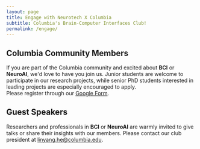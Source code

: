 ```yaml
---
layout: page
title: Engage with Neurotech X Columbia
subtitle: Columbia's Brain-Computer Interfaces Club!
permalink: /engage/
---
```


## Columbia Community Members

If you are part of the Columbia community and excited about **BCI** or **NeuroAI**, we'd love to have you join us. Junior students are welcome to participate in our research projects, while senior PhD students interested in leading projects are especially encouraged to apply.  
Please register through our <a href="https://docs.google.com/forms/d/1r6jLNyCo6pbxXR3jEqPT0a_FzcpqlB4d4iCH3_75ZbQ" target="_blank" rel="noopener">Google Form</a>.

## Guest Speakers

Researchers and professionals in **BCI** or **NeuroAI** are warmly invited to give talks or share their insights with our members. Please contact our club president at <a href="mailto:linyang.he@columbia.edu">linyang.he@columbia.edu</a>.


